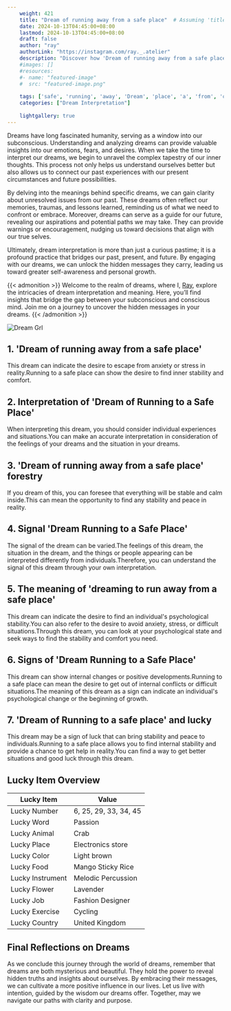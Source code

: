 ```yaml
---
    weight: 421
    title: "Dream of running away from a safe place"  # Assuming 'title' column exists
    date: 2024-10-13T04:45:00+08:00
    lastmod: 2024-10-13T04:45:00+08:00
    draft: false
    author: "ray"
    authorLink: "https://instagram.com/ray._.atelier"
    description: "Discover how 'Dream of running away from a safe place' can interpret your future and uncover its significant meanings in your life."
    #images: []
    #resources:
    #- name: "featured-image"
    #  src: "featured-image.png"
    
    tags: ['safe', 'running', 'away', 'Dream', 'place', 'a', 'from', 'of']
    categories: ["Dream Interpretation"]
    
    lightgallery: true
---
```

    
Dreams have long fascinated humanity, serving as a window into our subconscious. Understanding and analyzing dreams can provide valuable insights into our emotions, fears, and desires. When we take the time to interpret our dreams, we begin to unravel the complex tapestry of our inner thoughts. This process not only helps us understand ourselves better but also allows us to connect our past experiences with our present circumstances and future possibilities.

By delving into the meanings behind specific dreams, we can gain clarity about unresolved issues from our past. These dreams often reflect our memories, traumas, and lessons learned, reminding us of what we need to confront or embrace. Moreover, dreams can serve as a guide for our future, revealing our aspirations and potential paths we may take. They can provide warnings or encouragement, nudging us toward decisions that align with our true selves.

Ultimately, dream interpretation is more than just a curious pastime; it is a profound practice that bridges our past, present, and future. By engaging with our dreams, we can unlock the hidden messages they carry, leading us toward greater self-awareness and personal growth.

{{< admonition >}}
Welcome to the realm of dreams, where I, [Ray](https://instagram.com/ray._.atelier), explore the intricacies of dream interpretation and meaning. Here, you’ll find insights that bridge the gap between your subconscious and conscious mind. Join me on a journey to uncover the hidden messages in your dreams.
{{< /admonition >}}

![Dream Grl](https://cdn.pixabay.com/photo/2017/11/02/03/35/gothic-2910057_1280.jpg "Dream Grl")

## 1. 'Dream of running away from a safe place'
This dream can indicate the desire to escape from anxiety or stress in reality.Running to a safe place can show the desire to find inner stability and comfort.

## 2. Interpretation of 'Dream of Running to a Safe Place'
When interpreting this dream, you should consider individual experiences and situations.You can make an accurate interpretation in consideration of the feelings of your dreams and the situation in your dreams.

## 3. 'Dream of running away from a safe place' forestry
If you dream of this, you can foresee that everything will be stable and calm inside.This can mean the opportunity to find any stability and peace in reality.

## 4. Signal 'Dream Running to a Safe Place'
The signal of the dream can be varied.The feelings of this dream, the situation in the dream, and the things or people appearing can be interpreted differently from individuals.Therefore, you can understand the signal of this dream through your own interpretation.

## 5. The meaning of 'dreaming to run away from a safe place'
This dream can indicate the desire to find an individual's psychological stability.You can also refer to the desire to avoid anxiety, stress, or difficult situations.Through this dream, you can look at your psychological state and seek ways to find the stability and comfort you need.

## 6. Signs of 'Dream Running to a Safe Place'
This dream can show internal changes or positive developments.Running to a safe place can mean the desire to get out of internal conflicts or difficult situations.The meaning of this dream as a sign can indicate an individual's psychological change or the beginning of growth.

## 7. 'Dream of Running to a safe place' and lucky
This dream may be a sign of luck that can bring stability and peace to individuals.Running to a safe place allows you to find internal stability and provide a chance to get help in reality.You can find a way to get better situations and good luck through this dream.

## Lucky Item Overview
| Lucky Item          | Value              |
|---------------|--------------------|
| Lucky Number        | 6, 25, 29, 33, 34, 45  |
| Lucky Word          | Passion |
| Lucky Animal        | Crab |
| Lucky Place         | Electronics store     |
| Lucky Color         | Light brown     |
| Lucky Food          | Mango Sticky Rice      |
| Lucky Instrument    | Melodic Percussion |
| Lucky Flower        | Lavender    |
| Lucky Job           | Fashion Designer       |
| Lucky Exercise      | Cycling  |
| Lucky Country       | United Kingdom    |


##  Final Reflections on Dreams

As we conclude this journey through the world of dreams, remember that dreams are both mysterious and beautiful. They hold the power to reveal hidden truths and insights about ourselves. By embracing their messages, we can cultivate a more positive influence in our lives. Let us live with intention, guided by the wisdom our dreams offer. Together, may we navigate our paths with clarity and purpose.
